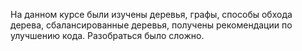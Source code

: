 На данном курсе были изучены деревья, графы, способы обхода дерева, сбалансированные деревья,
получены рекомендации по улучшению кода. Разобраться было сложно.